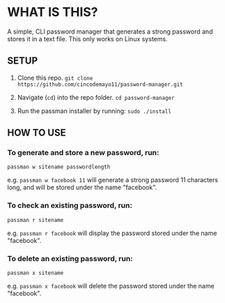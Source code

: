 # WHAT IS THIS?
A simple, CLI password manager that generates a strong password and stores it in a text file.
This only works on Linux systems.

## SETUP
1. Clone this repo.
```git clone https://github.com/cincodemayo11/password-manager.git```

2. Navigate (`cd`) into the repo folder.
```cd password-manager```

3. Run the passman installer by running:
```sudo ./install```

## HOW TO USE
### To generate and store a new password, run:

```passman w sitename passwordlength```

e.g. `passman w facebook 11` will generate a strong password 11 characters long, and will be stored under the name "facebook".

### To check an existing password, run:

```passman r sitename```

e.g. `passman r facebook` will display the password stored under the name "facebook".

### To delete an existing password, run:

```passman x sitename```

e.g. `passman x facebook` will delete the password stored under the name "facebook".
